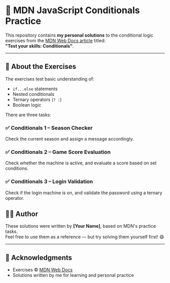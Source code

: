# 🧪 MDN JavaScript Conditionals Practice

This repository contains **my personal solutions** to the conditional logic exercises from the [MDN Web Docs article]([https://developer.mozilla.org/en-US/docs/Learn/JavaScript/Building_blocks/conditionals](https://developer.mozilla.org/en-US/docs/Learn_web_development/Core/Scripting/Test_your_skills/Conditionals)) titled:  
**"Test your skills: Conditionals"**.

---

## 📘 About the Exercises

The exercises test basic understanding of:

- `if...else` statements
- Nested conditionals
- Ternary operators (`? :`)
- Boolean logic

There are three tasks:

### ✅ Conditionals 1 – Season Checker
Check the current season and assign a message accordingly.

### ✅ Conditionals 2 – Game Score Evaluation
Check whether the machine is active, and evaluate a score based on set conditions.

### ✅ Conditionals 3 – Login Validation
Check if the login machine is on, and validate the password using a ternary operator.

## 🙋‍♂️ Author

These solutions were written by **[Your Name]**, based on MDN's practice tasks.  
Feel free to use them as a reference — but try solving them yourself first! 😄

---

## 📝 Acknowledgments

- Exercises © [MDN Web Docs](https://developer.mozilla.org/)
- Solutions written by me for learning and personal practice
